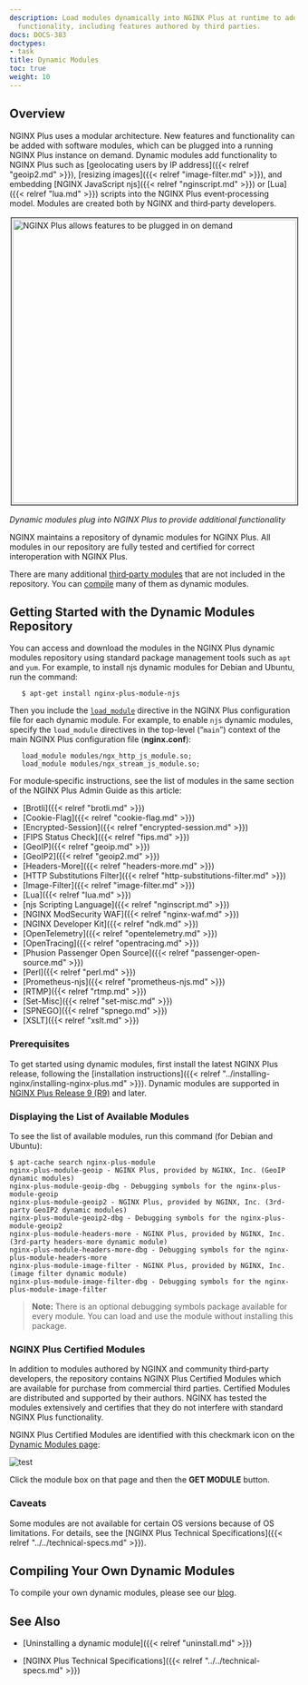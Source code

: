 ```yaml
---
description: Load modules dynamically into NGINX Plus at runtime to add specialized
  functionality, including features authored by third parties.
docs: DOCS-383
doctypes:
- task
title: Dynamic Modules
toc: true
weight: 10
---
```



<span id="overview"></span>
## Overview

NGINX Plus uses a modular architecture. New features and functionality can be added with software modules, which can be plugged into a running NGINX Plus instance on demand. Dynamic modules add functionality to NGINX Plus such as [geolocating users by IP address]({{< relref "geoip2.md" >}}), [resizing images]({{< relref "image-filter.md" >}}), and embedding [NGINX JavaScript njs]({{< relref "nginscript.md" >}}) or [Lua]({{< relref "lua.md" >}}) scripts into the NGINX Plus event‑processing model. Modules are created both by NGINX and third‑party developers.

<img src="https://www.nginx.com/wp-content/uploads/2020/03/NGINX-Plus_dynamic-module-plug-ins.png" alt="NGINX Plus allows features to be plugged in on demand" width="500" height="500" style="border:2px solid #666666; padding:2px; margin:2px;" />

*Dynamic modules plug into NGINX Plus to provide additional functionality*

NGINX maintains a repository of dynamic modules for NGINX Plus. All modules in our repository are fully tested and certified for correct interoperation with NGINX Plus.

There are many additional [third‑party modules](https://www.nginx.com/resources/wiki/modules/) that are not included in the repository. You can [compile](https://docs.nginx.com/nginx/admin-guide/installing-nginx/installing-nginx-plus/#install_modules_oss) many of them as dynamic modules.


<span id="getting_started"></span>
## Getting Started with the Dynamic Modules Repository 

You can access and download the modules in the NGINX Plus dynamic modules repository using standard package management tools such as `apt` and `yum`. For example, to install njs dynamic modules for Debian and Ubuntu, run the command:

```shell
   $ apt-get install nginx-plus-module-njs
```

Then you include the [`load_module`](https://nginx.org/en/docs/ngx_core_module.html#load_module) directive in the NGINX Plus configuration file for each dynamic module. For example, to enable `njs` dynamic modules, specify the `load_module` directives in the top-level (“`main`”) context of the main NGINX Plus configuration file (**nginx.conf**):

```nginx
   load_module modules/ngx_http_js_module.so;
   load_module modules/ngx_stream_js_module.so;
```

For module‑specific instructions, see the list of modules in the same section of the NGINX Plus Admin Guide as this article:

* [Brotli]({{< relref "brotli.md" >}})
* [Cookie-Flag]({{< relref "cookie-flag.md" >}})
* [Encrypted-Session]({{< relref "encrypted-session.md" >}})
* [FIPS Status Check]({{< relref "fips.md" >}})
* [GeoIP]({{< relref "geoip.md" >}})
* [GeoIP2]({{< relref "geoip2.md" >}})
* [Headers-More]({{< relref "headers-more.md" >}})
* [HTTP Substitutions Filter]({{< relref "http-substitutions-filter.md" >}})
* [Image-Filter]({{< relref "image-filter.md" >}})
* [Lua]({{< relref "lua.md" >}})
* [njs Scripting Language]({{< relref "nginscript.md" >}})
* [NGINX ModSecurity WAF]({{< relref "nginx-waf.md" >}})
* [NGINX Developer Kit]({{< relref "ndk.md" >}})
* [OpenTelemetry]({{< relref "opentelemetry.md" >}})
* [OpenTracing]({{< relref "opentracing.md" >}})
* [Phusion Passenger Open Source]({{< relref "passenger-open-source.md" >}})
* [Perl]({{< relref "perl.md" >}})
* [Prometheus-njs]({{< relref "prometheus-njs.md" >}})
* [RTMP]({{< relref "rtmp.md" >}})
* [Set-Misc]({{< relref "set-misc.md" >}})
* [SPNEGO]({{< relref "spnego.md" >}})
* [XSLT]({{< relref "xslt.md" >}})


<span id="prereq"></span>
### Prerequisites

To get started using dynamic modules, first install the latest NGINX Plus release, following the [installation instructions]({{< relref "../installing-nginx/installing-nginx-plus.md" >}}). Dynamic modules are supported in <a href="../../../releases/#r9">NGINX Plus Release 9 (R9)</a> and later.


<span id="modules_all"></span>
### Displaying the List of Available Modules

To see the list of available modules, run this command (for Debian and Ubuntu):

```shell
$ apt-cache search nginx-plus-module
nginx-plus-module-geoip - NGINX Plus, provided by NGINX, Inc. (GeoIP dynamic modules)
nginx-plus-module-geoip-dbg - Debugging symbols for the nginx-plus-module-geoip
nginx-plus-module-geoip2 - NGINX Plus, provided by NGINX, Inc. (3rd-party GeoIP2 dynamic modules)
nginx-plus-module-geoip2-dbg - Debugging symbols for the nginx-plus-module-geoip2
nginx-plus-module-headers-more - NGINX Plus, provided by NGINX, Inc. (3rd-party headers-more dynamic module)
nginx-plus-module-headers-more-dbg - Debugging symbols for the nginx-plus-module-headers-more
nginx-plus-module-image-filter - NGINX Plus, provided by NGINX, Inc. (image filter dynamic module)
nginx-plus-module-image-filter-dbg - Debugging symbols for the nginx-plus-module-image-filter
```

> **Note:** There is an optional debugging symbols package available for every module. You can load and use the module without installing this package.


<span id="modules_nginx"></span>
### NGINX Plus Certified Modules

In addition to modules authored by NGINX and community third‑party developers, the repository contains NGINX Plus Certified Modules which are available for purchase from commercial third parties. Certified Modules are distributed and supported by their authors. NGINX has tested the modules extensively and certifies that they do not interfere with standard NGINX Plus functionality.

NGINX Plus Certified Modules are identified with this checkmark icon on the [Dynamic Modules page](https://www.nginx.com/products/nginx/modules):

![test](https://cdn-1.wp.nginx.com/wp-content/themes/nginx-theme/assets/img/product-page/module-icon.png)

Click the module box on that page and then the **GET MODULE** button.


<span id="caveats"></span>
### Caveats

Some modules are not available for certain OS versions because of OS limitations. For details, see the [NGINX Plus Technical Specifications]({{< relref "../../technical-specs.md" >}}). 


<span id="compile"></span>
## Compiling Your Own Dynamic Modules

To compile your own dynamic modules, please see our [blog](https://www.nginx.com/blog/compiling-dynamic-modules-nginx-plus/).


<span id="info"></span>
## See Also

* [Uninstalling a dynamic module]({{< relref "uninstall.md" >}})

* [NGINX Plus Technical Specifications]({{< relref "../../technical-specs.md" >}})

